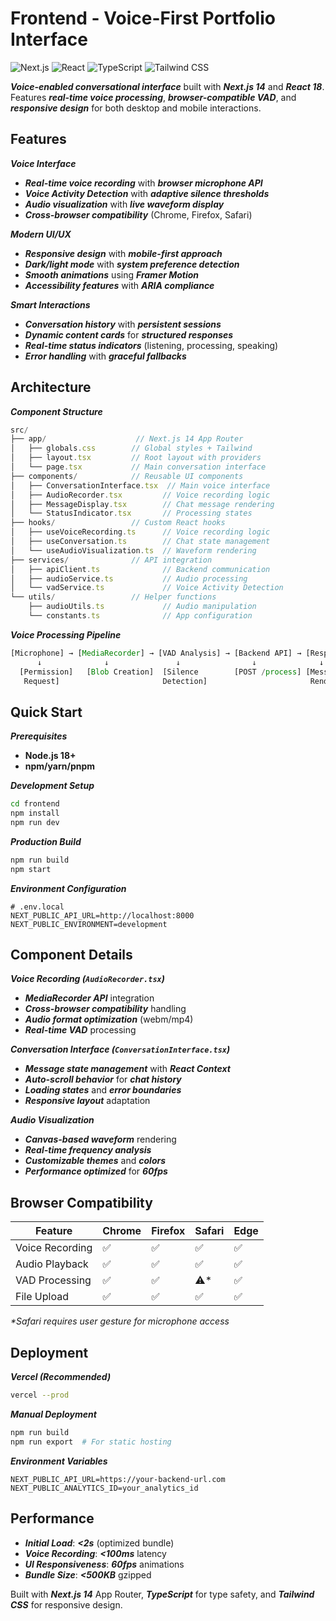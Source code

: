 # Frontend - Voice-First Portfolio Interface

![Next.js](https://img.shields.io/badge/Next.js-14-black?style=flat&logo=next.js)
![React](https://img.shields.io/badge/React-18-blue?style=flat&logo=react)
![TypeScript](https://img.shields.io/badge/TypeScript-5.0-blue?style=flat&logo=typescript)
![Tailwind CSS](https://img.shields.io/badge/Tailwind-3.4-38B2AC?style=flat&logo=tailwind-css)

**_Voice-enabled conversational interface_** built with **_Next.js 14_** and **_React 18_**. Features **_real-time voice processing_**, **_browser-compatible VAD_**, and **_responsive design_** for both desktop and mobile interactions.

## Features

**_Voice Interface_**
- **_Real-time voice recording_** with **_browser microphone API_**
- **_Voice Activity Detection_** with **_adaptive silence thresholds_**
- **_Audio visualization_** with **_live waveform display_**
- **_Cross-browser compatibility_** (Chrome, Firefox, Safari)

**_Modern UI/UX_**
- **_Responsive design_** with **_mobile-first approach_**
- **_Dark/light mode_** with **_system preference detection_**
- **_Smooth animations_** using **_Framer Motion_**
- **_Accessibility features_** with **_ARIA compliance_**

**_Smart Interactions_**
- **_Conversation history_** with **_persistent sessions_**
- **_Dynamic content cards_** for **_structured responses_**
- **_Real-time status indicators_** (listening, processing, speaking)
- **_Error handling_** with **_graceful fallbacks_**

## Architecture

**_Component Structure_**
```typescript
src/
├── app/                    // Next.js 14 App Router
│   ├── globals.css        // Global styles + Tailwind
│   ├── layout.tsx         // Root layout with providers
│   └── page.tsx           // Main conversation interface
├── components/            // Reusable UI components
│   ├── ConversationInterface.tsx  // Main voice interface
│   ├── AudioRecorder.tsx         // Voice recording logic
│   ├── MessageDisplay.tsx        // Chat message rendering
│   └── StatusIndicator.tsx       // Processing states
├── hooks/                 // Custom React hooks
│   ├── useVoiceRecording.ts      // Voice recording logic
│   ├── useConversation.ts        // Chat state management
│   └── useAudioVisualization.ts  // Waveform rendering
├── services/              // API integration
│   ├── apiClient.ts              // Backend communication
│   ├── audioService.ts           // Audio processing
│   └── vadService.ts             // Voice Activity Detection
└── utils/                 // Helper functions
    ├── audioUtils.ts             // Audio manipulation
    └── constants.ts              // App configuration
```

**_Voice Processing Pipeline_**
```typescript
[Microphone] → [MediaRecorder] → [VAD Analysis] → [Backend API] → [Response Display]
      ↓              ↓               ↓                ↓              ↓
  [Permission]   [Blob Creation]  [Silence        [POST /process] [Message
   Request]                       Detection]                       Rendering]
```

## Quick Start

**_Prerequisites_**
- **Node.js 18+**
- **npm/yarn/pnpm**

**_Development Setup_**
```bash
cd frontend
npm install
npm run dev
```

**_Production Build_**
```bash
npm run build
npm start
```

**_Environment Configuration_**
```env
# .env.local
NEXT_PUBLIC_API_URL=http://localhost:8000
NEXT_PUBLIC_ENVIRONMENT=development
```

## Component Details

**_Voice Recording (`AudioRecorder.tsx`)_**
- **_MediaRecorder API_** integration
- **_Cross-browser compatibility_** handling
- **_Audio format optimization_** (webm/mp4)
- **_Real-time VAD_** processing

**_Conversation Interface (`ConversationInterface.tsx`)_**
- **_Message state management_** with **_React Context_**
- **_Auto-scroll behavior_** for **_chat history_**
- **_Loading states_** and **_error boundaries_**
- **_Responsive layout_** adaptation

**_Audio Visualization_**
- **_Canvas-based waveform_** rendering
- **_Real-time frequency analysis_**
- **_Customizable themes_** and **_colors_**
- **_Performance optimized_** for **_60fps_**

## Browser Compatibility

| Feature | Chrome | Firefox | Safari | Edge |
|---------|--------|---------|--------|------|
| Voice Recording | ✅ | ✅ | ✅ | ✅ |
| Audio Playback | ✅ | ✅ | ✅ | ✅ |
| VAD Processing | ✅ | ✅ | ⚠️* | ✅ |
| File Upload | ✅ | ✅ | ✅ | ✅ |

_*Safari requires user gesture for microphone access_

## Deployment

**_Vercel (Recommended)_**
```bash
vercel --prod
```

**_Manual Deployment_**
```bash
npm run build
npm run export  # For static hosting
```

**_Environment Variables_**
```env
NEXT_PUBLIC_API_URL=https://your-backend-url.com
NEXT_PUBLIC_ANALYTICS_ID=your_analytics_id
```

## Performance

- **_Initial Load_**: **_<2s_** (optimized bundle)
- **_Voice Recording_**: **_<100ms_** latency
- **_UI Responsiveness_**: **_60fps_** animations
- **_Bundle Size_**: **_<500KB_** gzipped

Built with **_Next.js 14_** App Router, **_TypeScript_** for type safety, and **_Tailwind CSS_** for responsive design.
